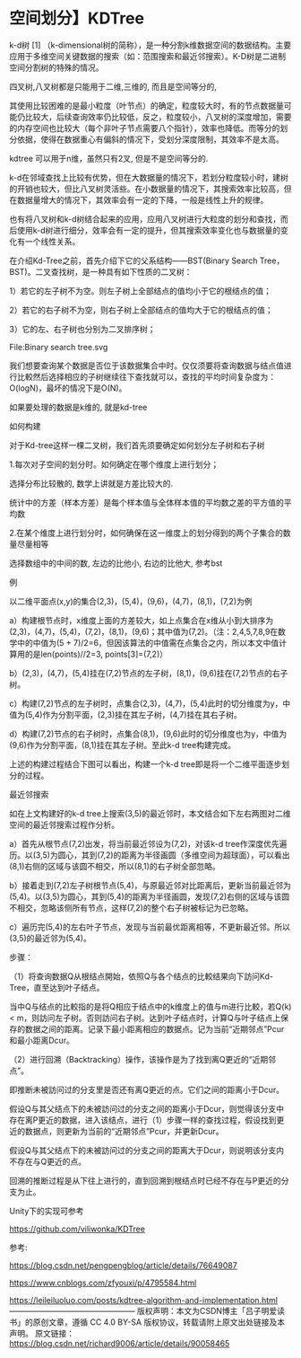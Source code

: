 # 空间划分】KDTree

k-d树 [1]  （k-dimensional树的简称），是一种分割k维数据空间的数据结构。主要应用于多维空间关键数据的搜索（如：范围搜索和最近邻搜索）。K-D树是二进制空间分割树的特殊的情况。

 

四叉树,八叉树都是只能用于二维,三维的, 而且是空间等分的,

其使用比较困难的是最小粒度（叶节点）的确定，粒度较大时，有的节点数据量可能仍比较大，后续查询效率仍比较低，反之，粒度较小，八叉树的深度增加，需要的内存空间也比较大（每个非叶子节点需要八个指针），效率也降低。而等分的划分依据，使得在数据重心有偏斜的情况下，受划分深度限制，其效率不是太高。

 

kdtree 可以用于n维，虽然只有2叉, 但是不是空间等分的.

k-d在邻域查找上比较有优势，但在大数据量的情况下，若划分粒度较小时，建树的开销也较大，但比八叉树灵活些。在小数据量的情况下，其搜索效率比较高，但在数据量增大的情况下，其效率会有一定的下降，一般是线性上升的规律。

 

也有将八叉树和k-d树结合起来的应用，应用八叉树进行大粒度的划分和查找，而后使用k-d树进行细分，效率会有一定的提升，但其搜索效率变化也与数据量的变化有一个线性关系。

 

 

在介绍Kd-Tree之前，首先介绍下它的父系结构——BST(Binary Search Tree，BST)。二叉查找树，是一种具有如下性质的二叉树：

1）若它的左子树不为空。则左子树上全部结点的值均小于它的根结点的值；

2）若它的右子树不为空，则右子树上全部结点的值均大于它的根结点的值；

3）它的左、右子树也分别为二叉排序树；

File:Binary search tree.svg

我们想要查询某个数据是否位于该数据集合中时。仅仅须要将查询数据与结点值进行比較然后选择相应的子树继续往下查找就可以，查找的平均时间复杂度为：O(logN)，最坏的情况下是O(N)。

 

如果要处理的数据是k维的, 就是kd-tree

 

如何构建

对于Kd-tree这样一棵二叉树，我们首先须要确定如何划分左子树和右子树

1.每次对子空间的划分时。如何确定在哪个维度上进行划分；

选择分布比较散的, 数学上讲就是方差比较大的.

统计中的方差（样本方差）是每个样本值与全体样本值的平均数之差的平方值的平均数

 

2.在某个维度上进行划分时，如何确保在这一维度上的划分得到的两个子集合的数量尽量相等

选择数组中的中间的数, 左边的比他小, 右边的比他大, 参考bst

 

 

 

例

以二维平面点(x,y)的集合(2,3)，(5,4)，(9,6)，(4,7)，(8,1)，(7,2)为例

a）构建根节点时，x维度上面的方差较大，如上点集合在x维从小到大排序为(2,3)，(4,7)，(5,4)，(7,2)，(8,1)，(9,6)；其中值为(7,2)。（注：2,4,5,7,8,9在数学中的中值为(5 + 7)/2=6，但因该算法的中值需在点集合之内，所以本文中值计算用的是len(points)//2=3, points[3]=(7,2)）

b）(2,3)，(4,7)，(5,4)挂在(7,2)节点的左子树，(8,1)，(9,6)挂在(7,2)节点的右子树。

c）构建(7,2)节点的左子树时，点集合(2,3)，(4,7)，(5,4)此时的切分维度为y，中值为(5,4)作为分割平面，(2,3)挂在其左子树，(4,7)挂在其右子树。

d）构建(7,2)节点的右子树时，点集合(8,1)，(9,6)此时的切分维度也为y，中值为(9,6)作为分割平面，(8,1)挂在其左子树。至此k-d tree构建完成。

 

上述的构建过程结合下图可以看出，构建一个k-d tree即是将一个二维平面逐步划分的过程。

 

 

最近邻搜索

如在上文构建好的k-d tree上搜索(3,5)的最近邻时，本文结合如下左右两图对二维空间的最近邻搜索过程作分析。

a）首先从根节点(7,2)出发，将当前最近邻设为(7,2)，对该k-d tree作深度优先遍历。以(3,5)为圆心，其到(7,2)的距离为半径画圆（多维空间为超球面），可以看出(8,1)右侧的区域与该圆不相交，所以(8,1)的右子树全部忽略。

b）接着走到(7,2)左子树根节点(5,4)，与原最近邻对比距离后，更新当前最近邻为(5,4)。以(3,5)为圆心，其到(5,4)的距离为半径画圆，发现(7,2)右侧的区域与该圆不相交，忽略该侧所有节点，这样(7,2)的整个右子树被标记为已忽略。

c）遍历完(5,4)的左右叶子节点，发现与当前最优距离相等，不更新最近邻。所以(3,5)的最近邻为(5,4)。
	

步骤：

（1）将查询数据Q从根结点開始，依照Q与各个结点的比較结果向下訪问Kd-Tree，直至达到叶子结点。

当中Q与结点的比較指的是将Q相应于结点中的k维度上的值与m进行比較，若Q(k) < m，则訪问左子树。否则訪问右子树。达到叶子结点时，计算Q与叶子结点上保存的数据之间的距离。记录下最小距离相应的数据点。记为当前“近期邻点”Pcur和最小距离Dcur。

 

（2）进行回溯（Backtracking）操作，该操作是为了找到离Q更近的“近期邻点”。

即推断未被訪问过的分支里是否还有离Q更近的点。它们之间的距离小于Dcur。

假设Q与其父结点下的未被訪问过的分支之间的距离小于Dcur，则觉得该分支中存在离P更近的数据，进入该结点，进行（1）步骤一样的查找过程，假设找到更近的数据点，则更新为当前的“近期邻点”Pcur，并更新Dcur。

 

假设Q与其父结点下的未被訪问过的分支之间的距离大于Dcur，则说明该分支内不存在与Q更近的点。

 

回溯的推断过程是从下往上进行的，直到回溯到根结点时已经不存在与P更近的分支为止。

 

Unity下的实现可参考

https://github.com/viliwonka/KDTree

 

参考:

https://blog.csdn.net/pengpengblog/article/details/76649087

https://www.cnblogs.com/zfyouxi/p/4795584.html

https://leileiluoluo.com/posts/kdtree-algorithm-and-implementation.html
————————————————
版权声明：本文为CSDN博主「吕子明爱读书」的原创文章，遵循 CC 4.0 BY-SA 版权协议，转载请附上原文出处链接及本声明。
原文链接：https://blog.csdn.net/richard9006/article/details/90058465